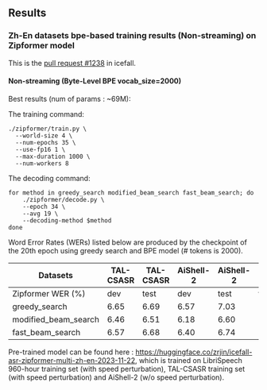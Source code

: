 ## Results

### Zh-En datasets bpe-based training results (Non-streaming) on Zipformer model

This is the [pull request #1238](https://github.com/k2-fsa/icefall/pull/1265) in icefall.

#### Non-streaming (Byte-Level BPE vocab_size=2000)

Best results (num of params : ~69M):

The training command:

```
./zipformer/train.py \
  --world-size 4 \
  --num-epochs 35 \
  --use-fp16 1 \
  --max-duration 1000 \
  --num-workers 8
```

The decoding command:

```
for method in greedy_search modified_beam_search fast_beam_search; do
    ./zipformer/decode.py \
    --epoch 34 \
    --avg 19 \
    --decoding-method $method
done
```

Word Error Rates (WERs) listed below are produced by the checkpoint of the 20th epoch using greedy search and BPE model (# tokens is 2000).

|       Datasets       | TAL-CSASR | TAL-CSASR | AiShell-2 | AiShell-2 | LibriSpeech | LibriSpeech | 
|----------------------|-----------|-----------|-----------|-----------|-------------|-------------|
|   Zipformer WER (%)  |    dev    |   test    |    dev    |   test    |  test-clean |  test-other | 
|     greedy_search    |   6.65    |   6.69    |    6.57   |   7.03    |    2.43     |    5.70     |
| modified_beam_search |   6.46    |   6.51    |    6.18   |   6.60    |    2.41     |    5.57     |
|   fast_beam_search   |   6.57    |   6.68    |    6.40   |   6.74    |    2.40     |    5.56     |

Pre-trained model can be found here : https://huggingface.co/zrjin/icefall-asr-zipformer-multi-zh-en-2023-11-22, which is trained on LibriSpeech 960-hour training set (with speed perturbation), TAL-CSASR training set (with speed perturbation) and AiShell-2 (w/o speed perturbation).


